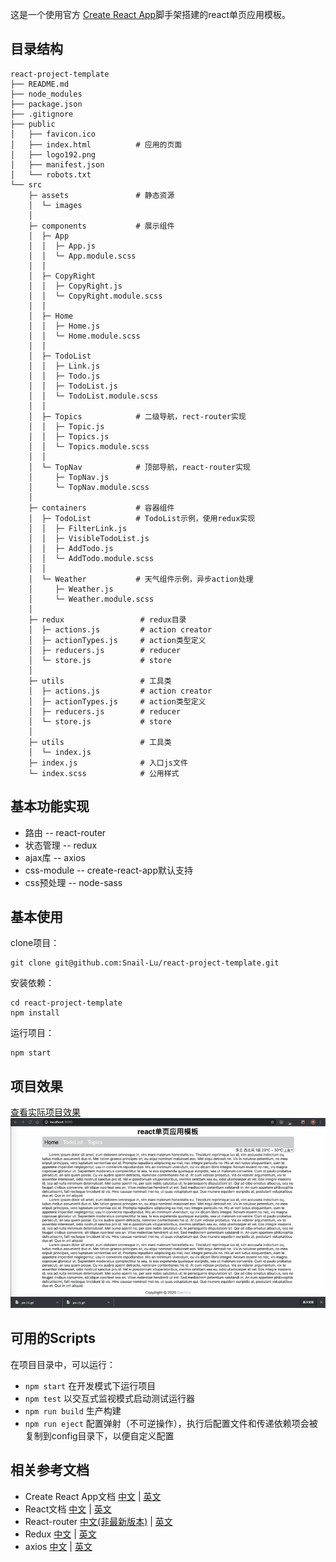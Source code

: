 这是一个使用官方 [Create React App](https://github.com/facebook/create-react-app)脚手架搭建的react单页应用模板。

## 目录结构
```
react-project-template
├── README.md
├── node_modules
├── package.json
├── .gitignore
├── public
│   ├── favicon.ico
│   ├── index.html          # 应用的页面
│   ├── logo192.png
│   ├── manifest.json
│   └── robots.txt
└── src
    ├─ assets               # 静态资源
    │  └─ images
    │
    ├─ components           # 展示组件
    │  ├─ App
    │  │  ├─ App.js
    │  │  └─ App.module.scss
    │  │
    │  ├─ CopyRight
    │  │  ├─ CopyRight.js
    │  │  └─ CopyRight.module.scss
    │  │
    │  ├─ Home
    │  │  ├─ Home.js
    │  │  └─ Home.module.scss
    │  │
    │  ├─ TodoList
    │  │  ├─ Link.js
    │  │  ├─ Todo.js
    │  │  ├─ TodoList.js
    │  │  └─ TodoList.module.scss
    │  │
    │  ├─ Topics            # 二级导航，rect-router实现
    │  │  ├─ Topic.js
    │  │  ├─ Topics.js
    │  │  └─ Topics.module.scss
    │  │
    │  └─ TopNav            # 顶部导航，react-router实现
    │     ├─ TopNav.js
    │     └─ TopNav.module.scss
    │  
    ├─ containers           # 容器组件
    │  ├─ TodoList          # TodoList示例，使用redux实现
    │  │  ├─ FilterLink.js
    │  │  ├─ VisibleTodoList.js
    │  │  ├─ AddTodo.js
    │  │  └─ AddTodo.module.scss
    │  │
    │  └─ Weather           # 天气组件示例，异步action处理
    │     ├─ Weather.js
    │     └─ Weather.module.scss
    │
    ├─ redux                 # redux目录
    │  ├─ actions.js         # action creator
    │  ├─ actionTypes.js     # action类型定义
    │  ├─ reducers.js        # reducer
    │  └─ store.js           # store
    │ 
    ├─ utils                 # 工具类
    │  ├─ actions.js         # action creator
    │  ├─ actionTypes.js     # action类型定义
    │  ├─ reducers.js        # reducer
    │  └─ store.js           # store
    │ 
    ├─ utils                 # 工具类
    │  └─ index.js          
    ├─ index.js              # 入口js文件
    └─ index.scss            # 公用样式

```
## 基本功能实现
* 路由        -- react-router
* 状态管理     -- redux
* ajax库      -- axios 
* css-module  -- create-react-app默认支持
* css预处理    -- node-sass

## 基本使用

clone项目：  
```
git clone git@github.com:Snail-Lu/react-project-template.git
```
安装依赖： 
```
cd react-project-template
npm install 
```

运行项目：
```
npm start
```

## 项目效果
[查看实际项目效果](https://snail-lu.github.io/react-project-template/)
![img](./src/assets/images/project-preview.gif)

## 可用的Scripts
在项目目录中，可以运行：  

* `npm start` 在开发模式下运行项目
* `npm test`  以交互式监视模式启动测试运行器
* `npm run build` 生产构建
* `npm run eject` 配置弹射（不可逆操作），执行后配置文件和传递依赖项会被复制到config目录下，以便自定义配置


## 相关参考文档
* Create React App文档 [中文](https://www.html.cn/create-react-app/docs/getting-started/) | [英文](https://create-react-app.dev/docs/getting-started)
* React文档 [中文](https://react.docschina.org/docs/getting-started.html) | [英文](https://reactjs.org/docs/getting-started.html)
* React-router [中文(非最新版本)](http://react-guide.github.io/react-router-cn/index.html) | [英文](https://reacttraining.com/react-router/web/guides/quick-start) 
* Redux [中文](http://cn.redux.js.org) | [英文](https://redux.js.org/introduction/getting-started)
* axios [中文](http://www.axios-js.com/zh-cn/docs/) | [英文](https://github.com/axios/axios)


